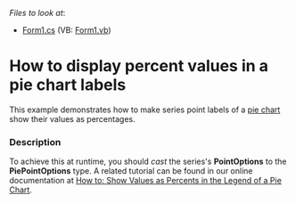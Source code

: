 <!-- default file list -->
*Files to look at*:

* [Form1.cs](./CS/ValuesAsPercents/Form1.cs) (VB: [Form1.vb](./VB/ValuesAsPercents/Form1.vb))
<!-- default file list end -->
# How to display percent values in a pie chart labels


<p>This example demonstrates how to make series point labels of a <a href="http://devexpress.com/Help/Content.aspx?help=XtraCharts&document=CustomDocument2967.htm"><u>pie chart</u></a> show their values as percentages.</p><p></p>


<h3>Description</h3>

<p>To achieve this at runtime, you should <i>cast</i> the series&#39;s <strong>PointOptions</strong> to the <strong>PiePointOptions</strong> type. A related tutorial can be found in our online documentation at <a href="http://help.devexpress.com/#XtraCharts/CustomDocument5858"><u>How to: Show Values as Percents in the Legend of a Pie Chart</u></a>.</p>

<br/>



